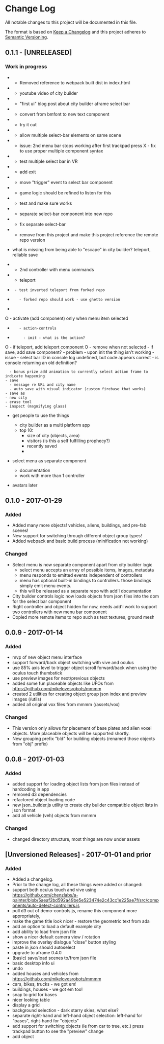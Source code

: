 # Change Log
All notable changes to this project will be documented in this file.

The format is based on [Keep a Changelog](http://keepachangelog.com/)
and this project adheres to [Semantic Versioning](http://semver.org/).


## 0.1.1 - [UNRELEASED]
### Work in progress
* - Removed reference to webpack built dist in index.html
* - youtube video of city builder
* - "first ui" blog post about city builder aframe select bar
* - convert from bmfont to new text component
*  - try it out
* - allow multiple select-bar elements on same scene
*    - issue: 2nd menu bar stops working after first trackpad press
X  - fix to use proper multiple component syntax
*  - test multiple select bar in VR
*  - add exit
*    - move "trigger" event to select bar component
*    - game logic should be refined to listen for this
*    - test and make sure works
*  - separate select-bar component into new repo
*    - fix separate select-bar
*    - remove from this project and make this project reference the remote repo version

* what is missing from being able to "escape" in city builder? teleport, reliable save

*  - 2nd controller with menu commands
*    - teleport
*      - test inverted teleport from forked repo
*        - forked repo should work - use ghetto version
-
O     - activate (add component) only when menu item selected
*        - action-controls
*          - init - what is the action?
O            - if teleport, add teleport component
O              - remove when not selected
            - if save, add save component?
        - problem - upon init the thing isn't working
      - issue - select bar ID in console log undefined, but code appears correct - is console returning an old definition?

      - bonus prize add animation to currently select action frame to indicate happening
    - save
      - message re URL and city name
      - auto save with visual indicator (custom firebase that works)
    - save as
    - new city
    - erase tool
    - inspect (magnifying glass)

- get people to use the things
  - city builder as a multi platform app
  - top 10:
    - size of city (objects, area)
    - visitors (is this a self fulfilling prophecy?)
    - recently saved
    -
- select menu as separate component
  - documentation
  - work with more than 1 controller

- avatars later



## 0.1.0 - 2017-01-29
### Added
- Added many more objects! vehicles, aliens, buildings, and pre-fab scenes!
- New support for switching through different object group types!
- Added webpack and basic build process (minification not working)

### Changed
- Select menu is now separate component apart from city builder logic
  - select menu accepts an array of possible items, images, metadata
  - menu responds to emitted events independent of controllers
  - menu has optional built-in bindings to controllers. those bindings simply emit menu events.
  - this will be released as a separate repo with add'l documentation
- City builder controls logic now loads objects from json files into the dom for the select bar component
- Right controller and object hidden for now, needs add'l work to support two controllers with new menu bar component
- Copied more remote items to repo such as text textures, ground mesh

## 0.0.9 - 2017-01-14
### Added
- mvp of new object menu interface
- support forward/back object switching with vive and oculus
- use 85% axis level to trigger object scroll forward/back when using the oculus touch thumbstick
- use preview images for next/previous objects
- added some fun placeable objects like UFOs from https://github.com/mikelovesrobots/mmmm
- created 2 utilities for creating object group json index and preview images (/utils)
- added all original vox files from mmmm (/assets/vox)

### Changed
- This version only allows for placement of base plates and alien voxel objects. More placeable objects will be supported shortly.
- New grouping prefix "bld" for building objects (renamed those objects from "obj" prefix)

## 0.0.8 - 2017-01-03
### Added
- added support for loading object lists from json files instead of hardcoding in app
- removed d3 dependencies
- refactored object loading code
- new json_builder.js utility to create city builder compatible object lists in json format
- add all vehicle (veh) objects from mmmm

### Changed
- changed directory structure, most things are now under assets

## [Unversioned Releases] - 2017-01-01 and prior
### Added
- Added a changelog.
- Prior to the change log, all these things were added or changed:
- support both oculus touch and vive using https://github.com/chenzlabs/a-painter/blob/5aeaf2bd592a49be5e523474e2c43cc1e225ae7f/src/components/auto-detect-controllers.js
- pull d3 out of demo-controls.js, rename this component more appropriately,
- make the game title look nicer - restore the geometric text from ada
- add an option to load a default example city
- add ability to load from json file
- show a nicer default camera view / rotation
- improve the overlay dialogue "close" button styling
- paste in json should autoselect
- upgrade to aframe 0.4.0
- (basic) save/load scenes to/from json file
- basic desktop info ui
- undo
- added houses and vehicles from https://github.com/mikelovesrobots/mmmm
- cars, bikes, trucks - we got em!
- buildings, houses - we got em too!
- snap to grid for bases
- nicer looking table
- display a grid
- background selection - dark starry skies, what else?
- separate right-hand and left-hand object selection: left-hand for "bases", right-hand for "objects"
- add support for switching objects (ie from car to tree, etc.) press trackpad button to see the "preview" change
- add object
